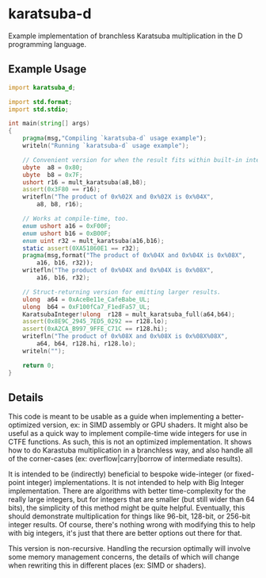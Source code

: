 # karatsuba-d

Example implementation of branchless Karatsuba multiplication in the D programming language.

## Example Usage
```D
import karatsuba_d;

import std.format;
import std.stdio;

int main(string[] args)
{
	pragma(msg,"Compiling `karatsuba-d` usage example");
	writeln("Running `karatsuba-d` usage example");

	// Convenient version for when the result fits within built-in integers.
	ubyte  a8 = 0x80;
	ubyte  b8 = 0x7F;
	ushort r16 = mult_karatsuba(a8,b8);
	assert(0x3F80 == r16);
	writefln("The product of 0x%02X and 0x%02X is 0x%04X",
		a8, b8, r16);

	// Works at compile-time, too.
	enum ushort a16 = 0xF00F;
	enum ushort b16 = 0xB00F;
	enum uint r32 = mult_karatsuba(a16,b16);
	static assert(0XA51860E1 == r32);
	pragma(msg,format("The product of 0x%04X and 0x%04X is 0x%08X",
		a16, b16, r32));
	writefln("The product of 0x%04X and 0x%04X is 0x%08X",
		a16, b16, r32);

	// Struct-returning version for emitting larger results.
	ulong  a64 = 0xAceBe11e_CafeBabe_UL;
	ulong  b64 = 0xF100fCa7_F1edFa57_UL;
	KaratsubaInteger!ulong  r128 = mult_karatsuba_full(a64,b64);
	assert(0x8E9C_2945_7ED5_0292 == r128.lo);
	assert(0xA2CA_B997_9FFE_C71C == r128.hi);
	writefln("The product of 0x%08X and 0x%08X is 0x%08X%08X",
		a64, b64, r128.hi, r128.lo);
	writeln("");

	return 0;
}
```
## Details

This code is meant to be usable as a guide when implementing a better-optimized version, ex: in SIMD assembly or GPU shaders. It might also be useful as a quick way to implement compile-time wide integers for use in CTFE functions. As such, this is not an optimized implementation. It shows how to do Karastuba multiplication in a branchless way, and also handle all of the corner-cases (ex: overflow|carry|borrow of intermediate results).

It is intended to be (indirectly) beneficial to bespoke wide-integer (or fixed-point integer) implementations. It is not intended to help with Big Integer implementation. There are algorithms with better time-complexity for the really large integers, but for integers that are smaller (but still wider than 64 bits), the simplicity of this method might be quite helpful. Eventually, this should demonstrate multiplication for things like 96-bit, 128-bit, or 256-bit integer results. Of course, there's nothing wrong with modifying this to help with big integers, it's just that there are better options out there for that.

This version is non-recursive. Handling the recursion optimally will involve some memory management concerns, the details of which will change when rewriting this in different places (ex: SIMD or shaders).

